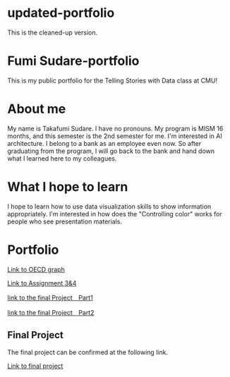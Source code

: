 # updated-portfolio
This is the cleaned-up version.

# Fumi Sudare-portfolio
This is my public portfolio for the Telling Stories with Data class at CMU!

# About me
My name is Takafumi Sudare.
I have no pronouns.
My program is MISM 16 months, and this semester is the 2nd semester for me.
I'm interested in AI architecture. 
I belong to a bank as an employee even now. So after graduating from the program, I will go back to the bank and 
hand down what I learned here to my colleagues.

# What I hope to learn
I hope to learn how to use data visualization skills to show information appropriately. 
I'm interested in how does the "Controlling color" works for people who see presentation materials.

# Portfolio

[Link to OECD graph](/dataviz2.md)

[Link to Assignment 3&4](/dataviz3.md)

[Iink to the final Project　Part1](/final_project_TakafumiSudare.md)

[Iink to the final Project　Part2](/final_project_part2Outline.md)


## Final Project
The final project can be confirmed at the following link.<br>

[Link to final project](/final_project.md)
